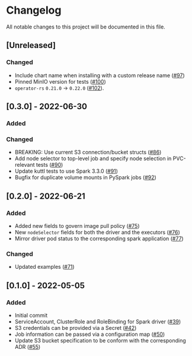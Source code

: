 # Changelog

All notable changes to this project will be documented in this file.

## [Unreleased]

### Changed

- Include chart name when installing with a custom release name ([#97])
- Pinned MinIO version for tests ([#100])
- `operator-rs` `0.21.0` → `0.22.0` ([#102]).

[#97]: https://github.com/stackabletech/spark-k8s-operator/pull/92
[#100]: https://github.com/stackabletech/spark-k8s-operator/pull/100
[#102]: https://github.com/stackabletech/spark-k8s-operator/pull/102

## [0.3.0] - 2022-06-30

### Added

### Changed

- BREAKING: Use current S3 connection/bucket structs ([#86])
- Add node selector to top-level job and specify node selection in PVC-relevant tests ([#90])
- Update kuttl tests to use Spark 3.3.0 ([#91])
- Bugfix for duplicate volume mounts in PySpark jobs ([#92])

[#86]: https://github.com/stackabletech/spark-k8s-operator/pull/86
[#90]: https://github.com/stackabletech/spark-k8s-operator/pull/90
[#91]: https://github.com/stackabletech/spark-k8s-operator/pull/91
[#92]: https://github.com/stackabletech/spark-k8s-operator/pull/92

## [0.2.0] - 2022-06-21

### Added

- Added new fields to govern image pull policy ([#75])
- New `nodeSelector` fields for both the driver and the executors ([#76])
- Mirror driver pod status to the corresponding spark application ([#77])

[#75]: https://github.com/stackabletech/spark-k8s-operator/pull/75
[#76]: https://github.com/stackabletech/spark-k8s-operator/pull/76
[#77]: https://github.com/stackabletech/spark-k8s-operator/pull/77

### Changed

- Updated examples ([#71])

[#71]: https://github.com/stackabletech/spark-k8s-operator/pull/71

## [0.1.0] - 2022-05-05

### Added

- Initial commit
- ServiceAccount, ClusterRole and RoleBinding for Spark driver ([#39])
- S3 credentials can be provided via a Secret ([#42])
- Job information can be passed via a configuration map ([#50])
- Update S3 bucket specification to be conform with the corresponding ADR ([#55])

[#39]: https://github.com/stackabletech/spark-k8s-operator/pull/39
[#42]: https://github.com/stackabletech/spark-k8s-operator/pull/42
[#50]: https://github.com/stackabletech/spark-k8s-operator/pull/50
[#55]: https://github.com/stackabletech/spark-k8s-operator/pull/55
